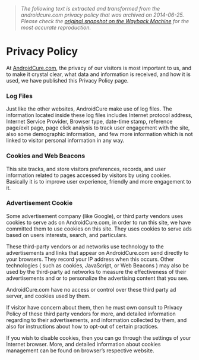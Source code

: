 > *The following text is extracted and transformed from the androidcure.com privacy policy that was archived on 2014-06-25. Please check the [original snapshot on the Wayback Machine](https://web.archive.org/web/20140625062328id_/http%3A//androidcure.com/privacy-policy) for the most accurate reproduction.*

# Privacy Policy

At [AndroidCure.com](http://androidcure.com/ "Lets Make Android Better"), the privacy of our visitors is most important to us, and to make it crystal clear, what data and information is received, and how it is used, we have published this Privacy Policy page.

### Log Files

Just like the other websites, AndroidCure make use of log files. The information located inside these log files includes Internet protocol address, Internet Service Provider, Browser type, date-time stamp, reference page/exit page, page click analysis to track user engagement with the site, also some demographic information,  and few more information which is not linked to visitor personal information in any way.

### Cookies and Web Beacons

This site tracks, and store visitors preferences, records, and user information related to pages accessed by visitors by using cookies. Basically it is to improve user experience, friendly and more engagement to it.

### Advertisement Cookie

Some advertisement company (like Google), or third party vendors uses cookies to serve ads on AndroidCure.com, in order to run this site, we have committed them to use cookies on this site. They uses cookies to serve ads based on users interests, search, and particulars.

These third-party vendors or ad networks use technology to the advertisements and links that appear on AndroidCure.com send directly to your browsers. They record your IP address when this occurs. Other technologies ( such as cookies, JavaScript, or Web Beacons ) may also be used by the third-party ad networks to measure the effectiveness of their advertisements and or to personalize the advertising content that you see.

AndroidCure.com have no access or control over these third party ad server, and cookies used by them.

If visitor have concern about them, then he must own consult to Privacy Policy of these third party vendors for more, and detailed information regarding to their advertisements, and information collected by them, and also for instructions about how to opt-out of certain practices.

If you wish to disable cookies, then you can go through the settings of your Internet browser. More, and detailed information about cookies management can be found on browser’s respective website.
